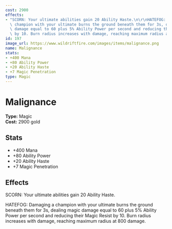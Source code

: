 ```yaml
---
cost: 2900
effects:
- "SCORN: Your ultimate abilities gain 20 Ability Haste.\n\r\nHATEFOG: Damaging a\
  \ champion with your ultimate burns the ground beneath them for 3s, dealing magic\
  \ damage equal to 60 plus 5% Ability Power per second and reducing their Magic Resist\
  \ by 10. Burn radius increases with damage, reaching maximum radius at 800 damage.\n"
id: 197
image_url: https://www.wildriftfire.com/images/items/malignance.png
name: Malignance
stats:
- +400 Mana
- +80 Ability Power
- +20 Ability Haste
- +7 Magic Penetration
type: Magic
---
```


# Malignance

**Type:** Magic  
**Cost:** 2900 gold

## Stats

- +400 Mana
- +80 Ability Power
- +20 Ability Haste
- +7 Magic Penetration

## Effects

SCORN: Your ultimate abilities gain 20 Ability Haste.

HATEFOG: Damaging a champion with your ultimate burns the ground beneath them for 3s, dealing magic damage equal to 60 plus 5% Ability Power per second and reducing their Magic Resist by 10. Burn radius increases with damage, reaching maximum radius at 800 damage.


